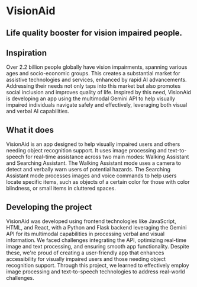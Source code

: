 # VisionAid

## Life quality booster for vision impaired people.

## Inspiration

Over 2.2 billion people globally have vision impairments, spanning various ages and socio-economic groups. This creates a substantial market for assistive technologies and services, enhanced by rapid AI advancements. Addressing their needs not only taps into this market but also promotes social inclusion and improves quality of life. Inspired by this need, VisionAid is developing an app using the multimodal Gemini API to help visually impaired individuals navigate safely and effectively, leveraging both visual and verbal AI capabilities.

## What it does

VisionAid is an app designed to help visually impaired users and others needing object recognition support. It uses image processing and text-to-speech for real-time assistance across two main modes: Walking Assistant and Searching Assistant. The Walking Assistant mode uses a camera to detect and verbally warn users of potential hazards. The Searching Assistant mode processes images and voice commands to help users locate specific items, such as objects of a certain color for those with color blindness, or small items in cluttered spaces.

## Developing the project

VisionAid was developed using frontend technologies like JavaScript, HTML, and React, with a Python and Flask backend leveraging the Gemini API for its multimodal capabilities in processing verbal and visual information. We faced challenges integrating the API, optimizing real-time image and text processing, and ensuring smooth app functionality. Despite these, we're proud of creating a user-friendly app that enhances accessibility for visually impaired users and those needing object recognition support. Through this project, we learned to effectively employ image processing and text-to-speech technologies to address real-world challenges.
